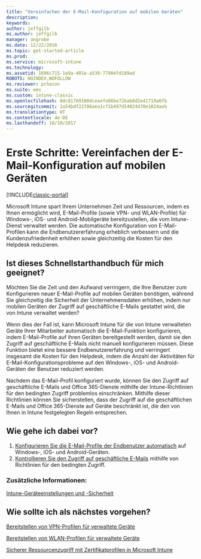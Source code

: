```yaml
---
title: "Vereinfachen der E-Mail-Konfiguration auf mobilen Geräten"
description: 
keywords: 
author: jeffgilb
ms.author: jeffgilb
manager: angrobe
ms.date: 12/22/2016
ms.topic: get-started-article
ms.prod: 
ms.service: microsoft-intune
ms.technology: 
ms.assetid: 1696c715-1e9a-401e-a530-77904fd189ad
ROBOTS: NOINDEX,NOFOLLOW
ms.reviewer: pchacon
ms.suite: ems
ms.custom: intune-classic
ms.openlocfilehash: 0dc81769100dceeefe06be72bab8d2e41719a0fb
ms.sourcegitcommit: 1a54bdf22786aea1cf1b497d54024470e1024aeb
ms.translationtype: HT
ms.contentlocale: de-DE
ms.lasthandoff: 10/10/2017
---
```

# <a name="quick-start-guide-simplify-email-configuration-on-mobile-devices"></a>Erste Schritte: Vereinfachen der E-Mail-Konfiguration auf mobilen Geräten

[!INCLUDE[classic-portal](../includes/classic-portal.md)]

Microsoft Intune spart Ihrem Unternehmen Zeit und Ressourcen, indem es Ihnen ermöglicht wird, E-Mail-Profile (sowie VPN- und WLAN-Profile) für Windows-, iOS- und Android-Mobilgeräte bereitzustellen, die vom Intune-Dienst verwaltet werden. Die automatische Konfiguration von E-Mail-Profilen kann die Endbenutzererfahrung erheblich verbessern und die Kundenzufriedenheit erhöhen sowie gleichzeitig die Kosten für den Helpdesk reduzieren.

## <a name="is-this-quick-start-guide-right-for-me"></a>Ist dieses Schnellstarthandbuch für mich geeignet?
Möchten Sie die Zeit und den Aufwand verringern, die Ihre Benutzer zum Konfigurieren neuer E-Mail-Profile auf mobilen Geräten benötigen, während Sie gleichzeitig die Sicherheit der Unternehmensdaten erhöhen, indem nur mobilen Geräten der Zugriff auf geschäftliche E-Mails gestattet wird, die von Intune verwaltet werden?

Wenn dies der Fall ist, kann Microsoft Intune für die von Intune verwalteten Geräte Ihrer Mitarbeiter automatisch die E-Mail-Funktion konfigurieren, indem E-Mail-Profile auf ihren Geräten bereitgestellt werden, damit sie den Zugriff auf geschäftliche E-Mails nicht manuell konfigurieren müssen. Diese Funktion bietet eine bessere Endbenutzererfahrung und verringert insgesamt die Kosten für den Helpdesk, indem die Anzahl der Aktivitäten für E-Mail-Konfigurationsprobleme auf den Windows-, iOS- und Android-Geräten der Benutzer reduziert werden.

Nachdem das E-Mail-Profil konfiguriert wurde, können Sie den Zugriff auf geschäftliche E-Mails und Office 365-Dienste mithilfe der Intune-Richtlinien für den bedingten Zugriff problemlos einschränken. Mithilfe dieser Richtlinien können Sie sicherstellen, dass der Zugriff auf die geschäftlichen E-Mails und Office 365-Dienste auf Geräte beschränkt ist, die den von Ihnen in Intune festgelegten Regeln entsprechen.

## <a name="how-do-i-do-it"></a>Wie gehe ich dabei vor?
1.  [Konfigurieren Sie die E-Mail-Profile der Endbenutzer automatisch](/intune-classic/deploy-use/configure-access-to-corporate-email-using-email-profiles-with-microsoft-intune) auf Windows-, iOS- und Android-Geräten.
2.  [Kontrollieren Sie den Zugriff auf geschäftliche E-Mails](/intune-classic/deploy-use/restrict-access-to-email-and-o365-services-with-microsoft-intune) mithilfe von Richtlinien für den bedingten Zugriff.


### <a name="additional-information"></a>Zusätzliche Informationen:
[Intune-Geräteeinstellungen und -Sicherheit](/intune-classic/deploy-use/manage-settings-and-features-on-your-devices-with-microsoft-intune-policies)

## <a name="what-should-i-do-next"></a>Wie sollte ich als nächstes vorgehen?
[Bereitstellen von VPN-Profilen für verwaltete Geräte](/intune-classic/deploy-use/vpn-connections-in-microsoft-intune)

[Bereitstellen von WLAN-Profilen für verwaltete Geräte](/intune-classic/deploy-use/wi-fi-connections-in-microsoft-intune)

[Sicherer Ressourcenzugriff mit Zertifikatprofilen in Microsoft Intune](/intune-classic/deploy-use/secure-resource-access-with-certificate-profiles)
